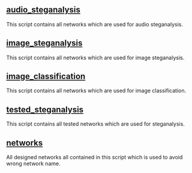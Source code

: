 ## [audio_steganalysis](https://github.com/Charleswyt/tf_audio_steganalysis/blob/master/src/networks/audio_steganalysis.py)
This script contains all networks which are used for audio steganalysis.

## [image_steganalysis](https://github.com/Charleswyt/tf_audio_steganalysis/blob/master/src/networks/image_steganalysis.py)
This script contains all networks which are used for image steganalysis.

## [image_classification](https://github.com/Charleswyt/tf_audio_steganalysis/blob/master/src/networks/image_classification.py)
This script contains all networks which are used for image classification.

## [tested_steganalysis](https://github.com/Charleswyt/tf_audio_steganalysis/blob/master/src/networks/tested_steganalysis.py)
This script contains all tested networks which are used for steganalysis.

## [networks](https://github.com/Charleswyt/tf_audio_steganalysis/blob/master/src/networks/networks.py)
All designed networks all contained in this script which is used to avoid wrong network name.
